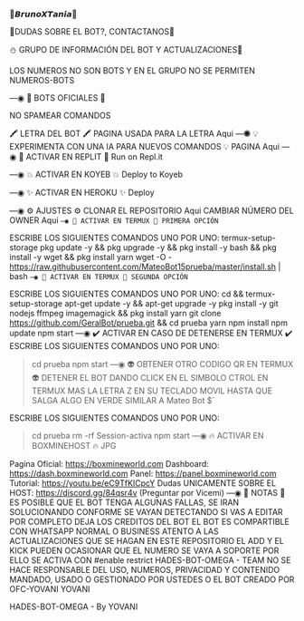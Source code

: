 🧿𝘽𝙧𝙪𝙣𝙤𝙓𝙏𝙖𝙣𝙞𝙖🧿

🏓DUDAS SOBRE EL BOT?, CONTACTANOS🍁
 

⛄ GRUPO DE INFORMACIÓN DEL BOT Y ACTUALIZACIONES🧿


LOS NUMEROS NO SON BOTS Y EN EL GRUPO NO SE PERMITEN NUMEROS-BOTS

—◉ 🤖 BOTS OFICIALES 🤖


NO SPAMEAR COMANDOS

🖍 LETRA DEL BOT 🖍
PAGINA USADA PARA LA LETRA Aqui
—◉ 💡 EXPERIMENTA CON UNA IA PARA NUEVOS COMANDOS 💡
PAGINA Aqui
—◉ 🌌 ACTIVAR EN REPLIT 🌌
Run on Repl.it

—◉ 💥 ACTIVAR EN KOYEB 💥
Deploy to Koyeb

—◉ ✨ ACTIVAR EN HEROKU ✨
Deploy

—◉ ⚙️ AJUSTES ⚙️
CLONAR EL REPOSITORIO Aqui
CAMBIAR NÚMERO DEL OWNER Aqui
`—◉ 👾 ACTIVAR EN TERMUX 👾
PRIMERA OPCIÓN `

ESCRIBE LOS SIGUIENTES COMANDOS UNO POR UNO:
termux-setup-storage
pkg update -y && pkg upgrade -y && pkg install -y bash && pkg install -y wget && pkg install yarn
wget -O - https://raw.githubusercontent.com/MateoBot15prueba/master/install.sh | bash
`—◉ 👾 ACTIVAR EN TERMUX 👾
SEGUNDA OPCIÓN `

ESCRIBE LOS SIGUIENTES COMANDOS UNO POR UNO:
cd && termux-setup-storage
apt-get update -y && apt-get upgrade -y
pkg install -y git nodejs ffmpeg imagemagick && pkg install yarn
git clone https://github.com/GeralBot/prueba.git && cd prueba
yarn
npm install
npm update
npm start
—◉ ✔️ ACTIVAR EN CASO DE DETENERSE EN TERMUX ✔️
ESCRIBE LOS SIGUIENTES COMANDOS UNO POR UNO:
> cd prueba
> npm start
—◉ 👽 OBTENER OTRO CODIGO QR EN TERMUX 👽
DETENER EL BOT DANDO CLICK EN EL SIMBOLO CTROL EN TERMUX MAS LA LETRA Z EN SU TECLADO MOVIL HASTA QUE SALGA ALGO EN VERDE SIMILAR A Mateo Bot $`

ESCRIBE LOS SIGUIENTES COMANDOS UNO POR UNO:
> cd prueba
> rm -rf Session-activa
> npm start
—◉ 🔥 ACTIVAR EN BOXMINEHOST 🔥
JPG

Pagina Oficial: https://boxmineworld.com
Dashboard: https://dash.boxmineworld.com
Panel: https://panel.boxmineworld.com
Tutorial: https://youtu.be/eC9TfKICpcY
Dudas UNICAMENTE SOBRE EL HOST: https://discord.gg/84qsr4v (Preguntar por Vicemi)
—◉ 📝 NOTAS 📝
ES POSIBLE QUE EL BOT TENGA ALGUNAS FALLAS, SE IRAN SOLUCIONANDO CONFORME SE VAYAN DETECTANDO
SI VAS A EDITAR POR COMPLETO DEJA LOS CREDITOS DEL BOT
EL BOT ES COMPARTIBLE CON WHATSAPP NORMAL O BUSINESS
ATENTO A LAS ACTUALIZACIONES QUE SE HAGAN EN ESTE REPOSITORIO
EL ADD Y EL KICK PUEDEN OCASIONAR QUE EL NUMERO SE VAYA A SOPORTE POR ELLO SE ACTIVA CON #enable restrict
HADES-BOT-OMEGA - TEAM NO SE HACE RESPONSABLE DEL USO, NUMEROS, PRIVACIDAD Y CONTENIDO MANDADO, USADO O GESTIONADO POR USTEDES O EL BOT
CREADO POR OFC-YOVANI
YOVANI

HADES-BOT-OMEGA - By YOVANI
